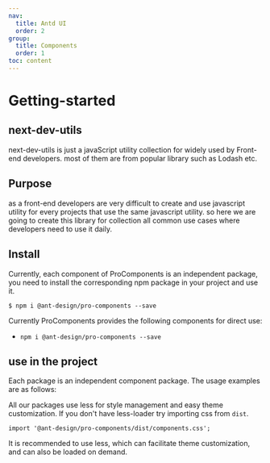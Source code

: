 ```yaml
---
nav:
  title: Antd UI
  order: 2
group:
  title: Components
  order: 1
toc: content
---
```


# Getting-started

## next-dev-utils

next-dev-utils is just a javaScript utility collection for widely used by Front-end developers.
most of them are from popular library such as Lodash etc.

## Purpose

as a front-end developers are very difficult to create and use javascript utility for every projects that use the same javascript utility. so here we are going to create this library for collection all common use cases where developers need to use it daily.

## Install

Currently, each component of ProComponents is an independent package, you need to install the corresponding npm package in your project and use it.

```shell
$ npm i @ant-design/pro-components --save
```

Currently ProComponents provides the following components for direct use:

- `npm i @ant-design/pro-components --save`

## use in the project

Each package is an independent component package. The usage examples are as follows:

All our packages use less for style management and easy theme customization. If you don't have less-loader try importing css from `dist`.

```tsx | pure
import '@ant-design/pro-components/dist/components.css';
```

It is recommended to use less, which can facilitate theme customization, and can also be loaded on demand.
